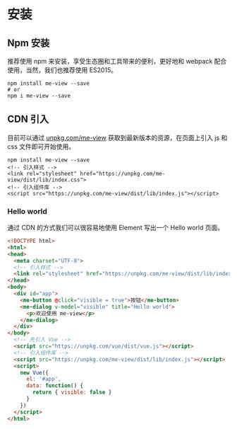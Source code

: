 # 安装

## Npm 安装
推荐使用 npm 来安装，享受生态圈和工具带来的便利，更好地和 webpack 配合使用，当然，我们也推荐使用 ES2015。
```
npm install me-view --save
# or 
npm i me-view --save
```

## CDN 引入
目前可以通过 <a href="https://unpkg.com/me-view/" target="_blank">unpkg.com/me-view</a> 获取到最新版本的资源，在页面上引入 js 和 css 文件即可开始使用。
```
npm install me-view --save
<!-- 引入样式 -->
<link rel="stylesheet" href="https://unpkg.com/me-view/dist/lib/index.css">
<!-- 引入组件库 -->
<script src="https://unpkg.com/me-view/dist/lib/index.js"></script>
```

### Hello world
通过 CDN 的方式我们可以很容易地使用 Element 写出一个 Hello world 页面。

``` html
<!DOCTYPE html>
<html>
<head>
  <meta charset="UTF-8">
  <!-- 引入样式 -->
  <link rel="stylesheet" href="https://unpkg.com/me-view/dist/lib/index.css">
</head>
<body>
  <div id="app">
    <me-button @click="visible = true">按钮</me-button>
    <me-dialog v-model="visible" title="Hello world">
      <p>欢迎使用 me-view</p>
    </me-dialog>
  </div>
</body>
  <!-- 先引入 Vue -->
  <script src="https://unpkg.com/vue/dist/vue.js"></script>
  <!-- 引入组件库 -->
  <script src="https://unpkg.com/me-view/dist/lib/index.js"></script>
  <script>
    new Vue({
      el: '#app',
      data: function() {
        return { visible: false }
      }
    })
  </script>
</html>
```
